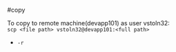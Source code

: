 #copy 

To copy to remote machine(devapp101) as user vstoln32:  
`scp <file path> vstoln32@devapp101:<full path>`  
- `-r` 
